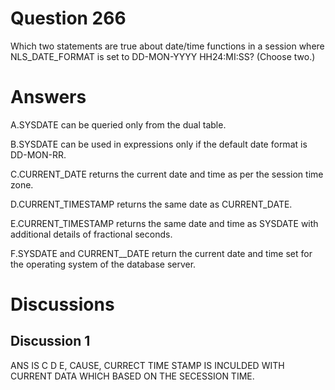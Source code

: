 # Question 266
Which two statements are true about date/time functions in a session where
NLS_DATE_FORMAT is set to DD-MON-YYYY HH24:MI:SS? (Choose two.)

# Answers
A.SYSDATE can be queried only from the dual table.

B.SYSDATE can be used in expressions only if the default date format is DD-MON-RR.

C.CURRENT_DATE returns the current date and time as per the session time zone.

D.CURRENT_TIMESTAMP returns the same date as CURRENT_DATE.

E.CURRENT_TIMESTAMP returns the same date and time as SYSDATE with additional details of fractional seconds.

F.SYSDATE and CURRENT__DATE return the current date and time set for the operating system of the database server.

# Discussions
## Discussion 1
ANS IS C D E,   CAUSE, CURRECT TIME STAMP IS INCULDED WITH CURRENT DATA WHICH BASED ON THE SECESSION TIME.

